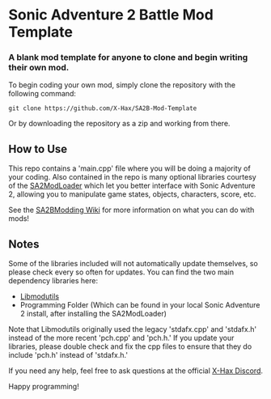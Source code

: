 # Sonic Adventure 2 Battle Mod Template
### A blank mod template for anyone to clone and begin writing their own mod.

To begin coding your own mod, simply clone the repository with the following command:

```git clone https://github.com/X-Hax/SA2B-Mod-Template```

Or by downloading the repository as a zip and working from there.

## How to Use
This repo contains a 'main.cpp' file where you will be doing a majority of your coding. Also contained in the repo is many optional libraries courtesy of the [SA2ModLoader](https://github.com/X-Hax/sa2-mod-loader) which let you better interface with Sonic Adventure 2, allowing you to manipulate game states, objects, characters, score, etc. 

See the [SA2BModding Wiki](https://github.com/X-Hax/SA2BModdingGuide) for more information on what you can do with mods!

## Notes
Some of the libraries included will not automatically update themselves, so please check every so often for updates. You can find the two main dependency libraries here:
- [Libmodutils](https://github.com/X-Hax/sa2-mod-loader/tree/master/libmodutils)
- Programming Folder (Which can be found in your local Sonic Adventure 2 install, after installing the SA2ModLoader)

Note that Libmodutils originally used the legacy 'stdafx.cpp' and 'stdafx.h' instead of the more recent 'pch.cpp' and 'pch.h.' If you update your libraries, please double check and fix the cpp files to ensure that they do include 'pch.h' instead of 'stdafx.h.'

If you need any help, feel free to ask questions at the official [X-Hax Discord](https://discord.gg/gqJCF47).

Happy programming!
